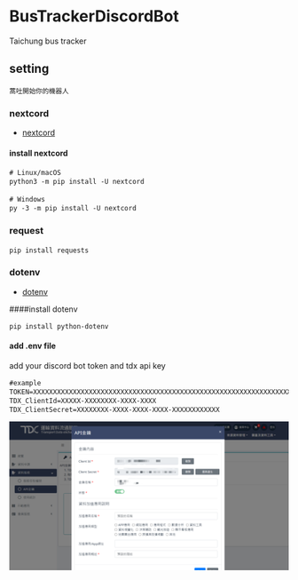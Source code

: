 # BusTrackerDiscordBot
Taichung bus tracker


## setting
`蒿吐開始你的機器人`
### nextcord
- [nextcord](https://pypi.org/project/nextcord/)
#### install nextcord

```
# Linux/macOS
python3 -m pip install -U nextcord

# Windows
py -3 -m pip install -U nextcord
```
### request
```
pip install requests
```
### dotenv
- [dotenv](https://pypi.org/project/python-dotenv/)

####install dotenv
```
pip install python-dotenv
```
#### add .env file

add your discord bot token and tdx api key
```shell
#example
TOKEN=XXXXXXXXXXXXXXXXXXXXXXXXXXXXXXXXXXXXXXXXXXXXXXXXXXXXXXXXXXXXXXXXXXXXXXXXXXXXX
TDX_ClientId=XXXXX-XXXXXXXX-XXXX-XXXX
TDX_ClientSecret=XXXXXXXX-XXXX-XXXX-XXXX-XXXXXXXXXXXX
```
![api key](https://github.com/haoching/BusTrackerDiscordBot/blob/main/readmeimg/tdxtoken.png?raw=true)
### 



